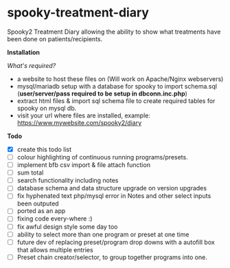 # spooky-treatment-diary
Spooky2 Treatment Diary allowing the ability to show what treatments have been done on patients/recipients.

**Installation**

*What's required?*
* a website to host these files on (Will work on Apache/Nginx webservers)
* mysql/mariadb setup with a database for spooky to import schema.sql (**user/server/pass required to be setup in dbconn.inc.php**)
* extract html files & import sql schema file to create required tables for spooky on mysql db.
* visit your url where files are installed, example: https://www.mywebsite.com/spooky2/diary

**Todo**
- [x] create this todo list
- [ ] colour highlighting of continuous running programs/presets.
- [ ] implement bfb csv import & file attach function
- [ ] sum total
- [ ] search functionality including notes
- [ ] database schema and data structure upgrade on version upgrades
- [ ] fix hyphenated text php/mysql error in Notes and other select inputs been outputed
- [ ] ported as an app
- [ ] fixing code every-where :)
- [ ] fix awful design style some day too
- [ ] ability to select more than one program or preset at one time
- [ ] future dev of replacing preset/program drop downs with a autofill box that allows multiple entries
- [ ] Preset chain creator/selector, to group together programs into one.
